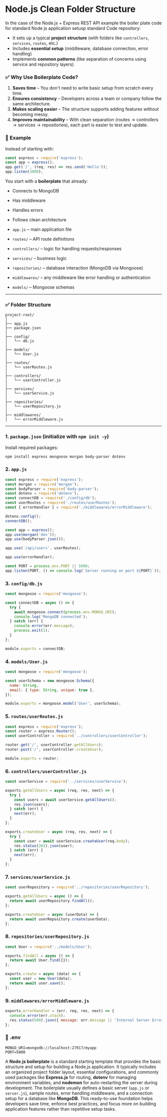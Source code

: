 # Node.js  Clean Folder Structure

In the case of the Node.js + Express REST API example the boiler plate code for standard Node js application setusp standard Code repository:

* It sets up a typical **project structure** (with folders like `controllers`, `services`, `routes`, etc.)
* Includes **essential setup** (middleware, database connection, error handling)
* Implements **common patterns** (like separation of concerns using service and repository layers)

### ✅ Why Use Boilerplate Code?

1. **Saves time** – You don't need to write basic setup from scratch every time.
2. **Ensures consistency** – Developers across a team or company follow the same architecture.
3. **Makes scaling easier** – The structure supports adding features without becoming messy.
4. **Improves maintainability** – With clean separation (routes → controllers → services → repositories), each part is easier to test and update.

### 🚀 Example

Instead of starting with:

```js
const express = require('express');
const app = express();
app.get('/', (req, res) => res.send('Hello'));
app.listen(3000);
```

You start with a **boilerplate** that already:

* Connects to MongoDB
* Has middleware
* Handles errors
* Follows clean architecture


* `app.js` – main application file
* `routes/` – API route definitions
* `controllers/` – logic for handling requests/responses
* `services/` – business logic
* `repositories/` – database interaction (MongoDB via Mongoose)
* `middlewares/` – any middleware like error handling or authentication
* `models/` – Mongoose schemas

---

### ✅ Folder Structure

```
project-root/
│
├── app.js
├── package.json
│
├── config/
│   └── db.js
│
├── models/
│   └── User.js
│
├── routes/
│   └── userRoutes.js
│
├── controllers/
│   └── userController.js
│
├── services/
│   └── userService.js
│
├── repositories/
│   └── userRepository.js
│
├── middlewares/
│   └── errorMiddleware.js
```

---

### 1. `package.json` (initialize with `npm init -y`)

Install required packages:

```bash
npm install express mongoose morgan body-parser dotenv
```

### 2. `app.js`

```js
const express = require('express');
const morgan = require('morgan');
const bodyParser = require('body-parser');
const dotenv = require('dotenv');
const connectDB = require('./config/db');
const userRoutes = require('./routes/userRoutes');
const { errorHandler } = require('./middlewares/errorMiddleware');

dotenv.config();
connectDB();

const app = express();
app.use(morgan('dev'));
app.use(bodyParser.json());

app.use('/api/users', userRoutes);

app.use(errorHandler);

const PORT = process.env.PORT || 5000;
app.listen(PORT, () => console.log(`Server running on port ${PORT}`));
```

 ### 3. `config/db.js`

```js
const mongoose = require('mongoose');

const connectDB = async () => {
  try {
    await mongoose.connect(process.env.MONGO_URI);
    console.log('MongoDB connected');
  } catch (err) {
    console.error(err.message);
    process.exit(1);
  }
};

module.exports = connectDB;
```
### 4. `models/User.js`

```js
const mongoose = require('mongoose');

const userSchema = new mongoose.Schema({
  name: String,
  email: { type: String, unique: true },
});

module.exports = mongoose.model('User', userSchema);
```

### 5. `routes/userRoutes.js`

```js
const express = require('express');
const router = express.Router();
const userController = require('../controllers/userController');

router.get('/', userController.getAllUsers);
router.post('/', userController.createUser);

module.exports = router;
```

### 6. `controllers/userController.js`

```js
const userService = require('../services/userService');

exports.getAllUsers = async (req, res, next) => {
  try {
    const users = await userService.getAllUsers();
    res.json(users);
  } catch (err) {
    next(err);
  }
};

exports.createUser = async (req, res, next) => {
  try {
    const user = await userService.createUser(req.body);
    res.status(201).json(user);
  } catch (err) {
    next(err);
  }
};
```


### 7. `services/userService.js`

```js
const userRepository = require('../repositories/userRepository');

exports.getAllUsers = async () => {
  return await userRepository.findAll();
};

exports.createUser = async (userData) => {
  return await userRepository.create(userData);
};
```

### 8. `repositories/userRepository.js`

```js
const User = require('../models/User');

exports.findAll = async () => {
  return await User.find({});
};

exports.create = async (data) => {
  const user = new User(data);
  return await user.save();
};
```

### 9. `middlewares/errorMiddleware.js`

```js
exports.errorHandler = (err, req, res, next) => {
  console.error(err.stack);
  res.status(500).json({ message: err.message || 'Internal Server Error' });
};
```

### 🔐 .env

```env
MONGO_URI=mongodb://localhost:27017/myapp
PORT=5000
```

A **Node.js boilerplate** is a standard starting template that provides the basic structure and setup for building a Node.js application. It typically includes an organized project folder layout, essential configurations, and commonly used packages like **Express.js** for routing, **dotenv** for managing environment variables, and **nodemon** for auto-restarting the server during development. The boilerplate usually defines a basic server (`app.js` or `server.js`), sample routes, error handling middleware, and a connection setup for a database like **MongoDB**. This ready-to-use foundation helps developers save time, enforce best practices, and focus more on building application features rather than repetitive setup tasks.
